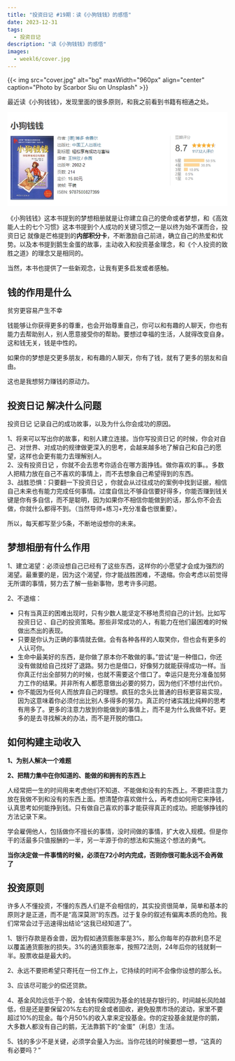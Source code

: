 ```yaml
---
title: "投资日记 #19期：读《小狗钱钱》的感悟"
date: 2023-12-31
tags:
  - 投资日记 
description: "读《小狗钱钱》的感悟"
images:
  - weekl6/cover.jpg
---
```


{{< img src="cover.jpg" alt="bg" maxWidth="960px" align="center" caption="Photo by Scarbor Siu on Unsplash" >}}

最近读《小狗钱钱》，发现里面的很多原则，和我之前看到书籍有相通之处。

![](aaa.png)

《小狗钱钱》这本书提到的梦想相册就是让你建立自己的使命或者梦想，和《高效能人士的七个习惯》这本书提到个人成功的关键习惯之一是以终为始不谋而合，投资日记 就像是芒格提到的**内部积分卡**，不断激励自己前进，确立自己的热爱和优势。以及本书提到鹅生金蛋的故事，主动收入和投资基金理念，和《个人投资的致胜之道》的理念又是相同的。

当然，本书也提供了一些新观念，让我有更多启发或者感触。

## 钱的作用是什么

贫穷更容易产生不幸

钱能够让你获得更多的尊重，也会开始尊重自己，你可以和有趣的人聊天，你也有能力去帮助别人，别人愿意接受你的帮助。要想过幸福的生活，人就得改变自身。这和钱无关，钱是中性的。

如果你的梦想是交更多朋友，和有趣的人聊天，你有了钱，就有了更多的朋友和自由。 

这也是我想努力赚钱的原动力。

## 投资日记 解决什么问题

投资日记 记录自己的成功故事，以及为什么你会成功的原因。

1、将来可以写出你的故事，和别人建立连接。当你写投资日记 的时候，你会对自己、对世界、对成功的规律做更深入的思考，会越来越多地了解自己和自己的愿望，这样也会更有能力去理解别人。  
2、没有投资日记 ，你就不会去思考你适合在哪方面挣钱。做你喜欢的事。。多数人把精力放在自己不喜欢的事情上，而不去想象自己希望得到的东西。  
3、战胜恐惧：只要翻一下投资日记 ，你就会从过往成功的案例中找到证据，相信自己未来也有能力完成任何事情。过度自信比不够自信要好得多，你能否赚到钱关键是你有多自信，而不是聪明，因为如果你不相信你能做到的话，那么你不会去做，你就什么都得不到。（当然导师+练习+充分准备也很重要）。  


所以，每天都写至少5条，不断地设想你的未来。


## 梦想相册有什么作用

1、建立渴望：必须设想自己已经有了这些东西，这样你的小愿望才会成为强烈的渴望。最重要的是，因为这个渴望，你才能战胜困难，不退缩。你会考虑以前觉得无所谓的事情，努力去了解一些新事物，思考许多问题。

2、不退缩：
  - 只有当真正的困难出现时，只有少数人能坚定不移地贯彻自己的计划。比如写投资日记 、自己的投资策略。那些非常成功的人，有能力在他们最困难的时候做出杰出的表现。
  - 只要是你认为正确的事情就去做。会有各种各样的人取笑你，但也会有更多的人认可你。
  - 生命中最美好的东西，是你做了原本你不敢做的事。”尝试“是一种借口，你还没有做就给自己找好了退路。努力也是借口，好像努力就能获得成功一样。当你真正付出全部努力的时候，也就不需要这个借口了。幸运只是充分准备加努力工作的结果。并非所有人都愿意做出必要的努力，因为他们不想付出代价。
  - 你不能因为任何人而放弃自己的理想。疯狂的念头比普通的目标更容易实现，因为这意味着你必须付出比别人多得多的努力。真正的付诸实践比纯粹的思考有用多了。更多的注意力放到你能做到的事情上，而不是为什么我做不好。更多的是去寻找解决的办法，而不是开脱的借口。

## 如何构建主动收入

**1、为别人解决一个难题**

**2、把精力集中在你知道的、能做的和拥有的东西上**

人经常把一生的时间用来考虑他们不知道、不能做和没有的东西上。不要把注意力放在我做不到和没有的东西上面。想清楚你喜欢做什么，再考虑如何用它来挣钱，认真思考如何能挣到钱。只有做自己喜欢的事才能获得真正的成功。把能够挣钱的方法记录下来。

学会雇佣他人，包括做你不擅长的事情，没时间做的事情，扩大收入规模。但是你干的活最多只值报酬的一半，另一半源于你的想法和实施这个想法的勇气。



**当你决定做一件事情的时候，必须在72小时内完成，否则你很可能永远不会再做了**


## 投资原则

许多人不懂投资，不懂的东西人们是不会相信的，其实投资很简单，简单和基本的原则才是正道，而不是“高深莫测”的东西。过于复杂的叙述有偏离本质的危险。我们常常会过于迅速得出结论“这我已经知道了”。

1、银行存款是吞金兽，因为假如通货膨胀率是3%，那么你每年的存款利息不足以覆盖通货膨胀的损失。3%的通货膨胀率，按照72法则，24年后你的钱就剩一半。股票收益是最大的。

2、永远不要把希望只寄托在一份工作上，它持续的时间不会像你设想的那么长。

3、应该尽可能少的偿还贷款。

4、基金风险远低于个股，金钱有保障因为基金的钱是存银行的，时间越长风险越低，但是还是要保留20%左右的现金或者固收，避免股票市场的波动，家里不要超过10%的现金。每个月50%的收入拿来定投基金。你的定投基金就是你的鹅，大多数人都没有自己的鹅，无法靠鹅下的“金蛋”（利息）生活。

5、钱的多少不是关键，必须学会量入为出。当你花钱的时候要想一想，“这真的有必要吗？”
